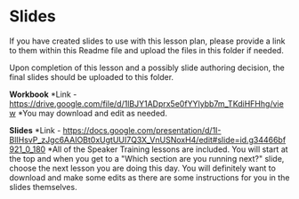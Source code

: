 # Slides

If you have created slides to use with this lesson plan, please provide a link to them within this Readme file and upload the files in this folder if needed.

Upon completion of this lesson and a possibly slide authoring decision, the final slides should be uploaded to this folder. 


**Workbook** 
*Link - https://drive.google.com/file/d/1lBJY1ADprx5e0fYYlybb7m_TKdiHFHhg/view
*You may download and edit as needed.

**Slides**
*Link - https://docs.google.com/presentation/d/1I-BlIHsvP_zJgc6AAIOBt0xUgtUUI7Q3X_VnUSNoxH4/edit#slide=id.g34466bf921_0_180 
*All of the Speaker Training lessons are included. You will start at the top and when you get to a "Which section are you running next?" slide, choose the next lesson you are doing this day. You will definitely want to download and make some edits as there are some instructions for you in the slides themselves.
